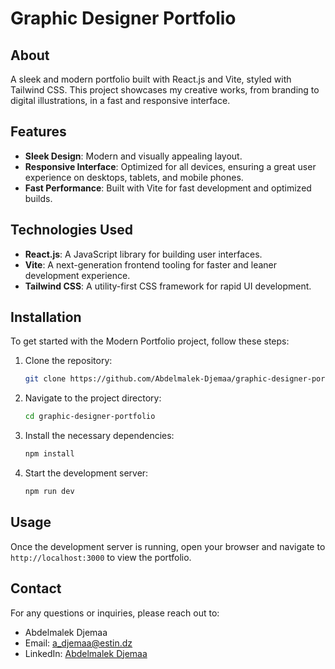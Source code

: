 # Graphic Designer Portfolio

## About

A sleek and modern portfolio built with React.js and Vite, styled with Tailwind CSS. This project showcases my creative works, from branding to digital illustrations, in a fast and responsive interface.

## Features

- **Sleek Design**: Modern and visually appealing layout.
- **Responsive Interface**: Optimized for all devices, ensuring a great user experience on desktops, tablets, and mobile phones.
- **Fast Performance**: Built with Vite for fast development and optimized builds.

## Technologies Used

- **React.js**: A JavaScript library for building user interfaces.
- **Vite**: A next-generation frontend tooling for faster and leaner development experience.
- **Tailwind CSS**: A utility-first CSS framework for rapid UI development.

## Installation

To get started with the Modern Portfolio project, follow these steps:

1. Clone the repository:
    ```bash
    git clone https://github.com/Abdelmalek-Djemaa/graphic-designer-portfolio.git
    ```

2. Navigate to the project directory:
    ```bash
    cd graphic-designer-portfolio
    ```

3. Install the necessary dependencies:
    ```bash
    npm install
    ```

4. Start the development server:
    ```bash
    npm run dev
    ```

## Usage

Once the development server is running, open your browser and navigate to `http://localhost:3000` to view the portfolio.


## Contact

For any questions or inquiries, please reach out to:

- Abdelmalek Djemaa
- Email: [a_djemaa@estin.dz](mailto:a_djemaa@estin.dz)
- LinkedIn: [Abdelmalek Djemaa](https://www.linkedin.com/in/abdelmalek-djemaa-673864317)
